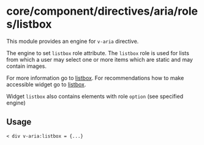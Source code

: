 # core/component/directives/aria/roles/listbox

This module provides an engine for `v-aria` directive.

The engine to set `listbox` role attribute.
The `listbox` role is used for lists from which a user may select one or more items which are static and may contain images.

For more information go to [listbox](`https://developer.mozilla.org/en-US/docs/Web/Accessibility/ARIA/Roles/listbox_role`).
For recommendations how to make accessible widget go to [listbox](`https://www.w3.org/WAI/ARIA/apg/patterns/listbox/`).

Widget `listbox` also contains elements with role `option` (see specified engine)

## Usage

```
< div v-aria:listbox = {...}
```
